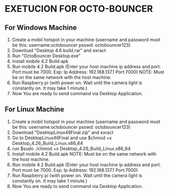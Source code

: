 # EXETUCION FOR OCTO-BOUNCER
## For Windows Machine
1. Create a mobil hotspot in your machine (username and password must be this: username:octobouncer psswd: octobouncer123)
2. Download "Desktop 4.6 build.rar" and exract
3. Run "OctoBouncer Desktop.exe"
4. Install mobile 4.2 Build.apk
5. Run mobile 4.2 Build.apk (Enter your host machine ip address and port. Port must be 7000. Exp: Ip Address: 192.168.137.1 Port:7000)
   NOTE: Must be on the same network with the host machine.
6. Run Raspberry pi (with power on. Wait until the camera light is constantly on. It may take 1 minute.)
7. Now You are ready to send command via Desktop Application.

## For Linux Machine
1. Create a mobil hotspot in your machine (username and password must be this: username:octobouncer psswd: octobouncer123)
2. Download "DesktopLinux46Final.zip" and exract
3. Go to DesktopLinux46Final and use $chmod +x Desktop_4.26_Build_Linux.x86_64
4. run $sudo ./chmod +x Desktop_4.26_Build_Linux.x86_64 
5. Install mobile 4.2 Build.apk
   NOTE: Must be on the same network with the host machine.
6. Run mobile 4.2 Build.apk (Enter your host machine ip address and port. Port must be 7000. Exp: Ip Address: 192.168.137.1 Port:7000)
7. Run Raspberry pi (with power on. Wait until the camera light is constantly on. It may take 1 minute.)
8. Now You are ready to send command via Desktop Application.
